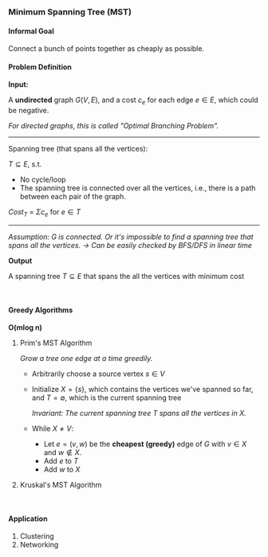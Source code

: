 ### Minimum Spanning Tree (MST)

#### Informal Goal

Connect a bunch of points together as cheaply as possible.

#### Problem Definition

**Input:**

A **undirected** graph $G(V, E)$, and a cost $c_e$ for each edge $e \in E$, which could be negative.

*For directed graphs, this is called "Optimal Branching Problem".*

---

Spanning tree (that spans all the vertices):

$T \subseteq E$, s.t.

* No cycle/loop
* The spanning tree is connected over all the vertices, i.e., there is a path between each pair of the graph.

$Cost_T$ = $\Sigma c_e$ for $e \in T$

---

*Assumption: G is connected. Or it's impossible to find a spanning tree that spans all the vertices. -> Can be easily checked by BFS/DFS in linear time*

**Output**

A spanning tree $T \subseteq E$ that spans the all the vertices with minimum cost

<br>

#### Greedy Algorithms

**O(mlog n)**

1. Prim's MST Algorithm

   *Grow a tree one edge at a time greedily.*

   * Arbitrarily choose a source vertex $s \in V$

   * Initialize $X = \{s\}$, which contains the vertices we've spanned so far, and $T = \emptyset$, which is the current spanning tree

     *Invariant: The current spanning tree $T$ spans all the vertices in $X$.*

   * While $X \neq V$:

     * Let $e = (v, w)$ be the **cheapest (greedy)** edge of $G$ with $v \in X$ and $w \notin X$.
     * Add $e$ to $T$
     * Add $w$ to $X$

2. Kruskal's MST Algorithm

<br>

#### Application

1. Clustering
2. Networking